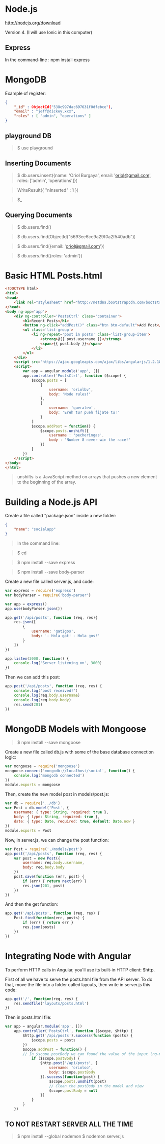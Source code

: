 # Node.js
http://nodejs.org/download

Version 4.		(I will use Ionic in this computer)


## Express
In the command-line : npm install express

# MongoDB
Example of register:
```json
{
	"_id" : ObjectId("538c997dac697631f0dfebce"),	
	"email" : "jeff@dickey.xxx",	
	"roles" : [ "admin", "operations" ]		
}
```

## playground DB

> $ use playground



## Inserting Documents
> $ db.users.insert({name: 'Oriol Burgaya', email: 'oriol@gmail.com', roles: ['admin', 'operations']})

> WriteResult({ "nInserted" : 1 })

> $_

## Querying Documents
> $ db.users.find()


> $ db.users.find(ObjectId("5693ee6ce9a29f0a2f540adb"))


> $ db.users.find({email: 'oriol@gmail.com'})

> $ db.users.find({roles: 'admin'})

# Basic HTML Posts.html

```html
<!DOCTYPE html>
<html>
<head>
	<link rel="stylesheet" href="http://netdna.bootstrapcdn.com/bootstrap/3.1.1/css/bootstrap.min.css">
</head>
<body ng-app='app'>
	<div ng-controller='PostsCtrl' class='container'>
		<h1>Recent Posts</h1>
		<button ng-click="addPost()" class="btn btn-default">Add Post</button>
		<ul class='list-group'>
			<li ng-repeat='post in posts' class='list-group-item'>
				<strong>@{{ post.username }}</strong>
				<span>{{ post.body }}</span>
			</li>
		</ul>
	</div>
	<script src='https://ajax.googleapis.com/ajax/libs/angularjs/1.2.18/angular.js'></script>
	<script>
		var app = angular.module('app', [])
		app.controller('PostsCtrl', function ($scope) {
			$scope.posts = [
				{
					username: 'oriolbv',
					body: 'Node rules!'
				},
				{
					username: 'queralew',
					body: 'Ereh tu? pueh fijate tu!'
				}
			]
			$scope.addPost = function() {
				$scope.posts.unshift({
					username : 'pecheringas',
					body : 'Number 8 never win the race!'
				})
			}
		})
	</script>
</body>
</html>
```

> unshifts is a JavaScript method on arrays that pushes a new element to the beginning of the array.

# Building a Node.js API

Create a file called "package.json" inside a new folder:

```json
{
	"name": "socialapp"	
}
```

> In the command line:

> $ cd <path-to-project-folder>

> $ npm install --save express

> $ npm install --save body-parser

Create a new file called server.js, and code:

```javascript
var express = require('express')
var bodyParser = require('body-parser')

var app = express()
app.use(bodyParser.json())

app.get('/api/posts', function (req, res){
	res.json([
		{
			username: 'gatIgos',
			body: '- Hola gat! - Hola gos!'
		}
	])
})

app.listen(3000, function() {
	console.log('Server listening on', 3000)
})
```
Then we can add this post:

```javascript
app.post('/api/posts', function (req, res) {
	console.log('post received!')
	console.log(req.body.username)
	console.log(req.body.body)
	res.send(201)
})
```

# MongoDB Models with Mongoose

> $ npm install --save mongoose

Create a new file called db.js with some of the base database connection logic:

```javascript
var mongoose = require('mongoose')
mongoose.connect('mongodb://localhost/social', function() {
	console.log('mongodb connected')
})
module.exports = mongoose
```

Then, create the new model post in models/post.js:

```javascript
var db = require('../db')
var Post = db.model('Post', {
	username: { type: String, required: true },
	body: { type: String, required: true },
	date: { type: Date, required: true, default: Date.now }
})
module.exports = Post
```

Now, in server.js, we can change the post function:

```javascript
var Post = require('./models/post')
app.post('/api/posts', function (req, res) {
	var post = new Post({
		username: req.body.username,
		body: req.body.body
	})
	post.save(function (err, post) {
		if (err) { return next(err) }
		res.json(201, post)
	})
})
```

And then the get function:

```javascript
app.get('/api/posts', function (req, res) {
	Post.find(function(err, posts) {
		if (err) { return err }
		res.json(posts)
	})
})
```

# Integrating Node with Angular

To perform HTTP calls in Angular, you'll use its built-in HTTP client: $http.

First of all we have to serve the posts.html file from the API server. To do that, move the file into a folder called layouts, then write in server.js this code:

```javascript
app.get('/', function(req, res) {
	res.sendfile('layouts/posts.html')
})
```
Then in posts.html file:
```javascript
var app = angular.module('app', [])
	app.controller('PostsCtrl', function ($scope, $http) {
		$http.get('/api/posts').success(function (posts) {
			$scope.posts = posts
		})
		$scope.addPost = function() {
		// In $scope.postBody we can found the value of the input (ng-model="postBody")
			if ($scope.postBody) {
				$http.post('/api/posts', {
					username: 'orioloo',
					body: $scope.postBody
				}).success(function(post) {
					$scope.posts.unshift(post)
					// Clean the postBody in the model and view
					$scope.postBody = null		
				})
			}
		}
	})
```



## TO NOT RESTART SERVER ALL THE TIME
> $ npm install --global nodemon
> $ nodemon server.js

